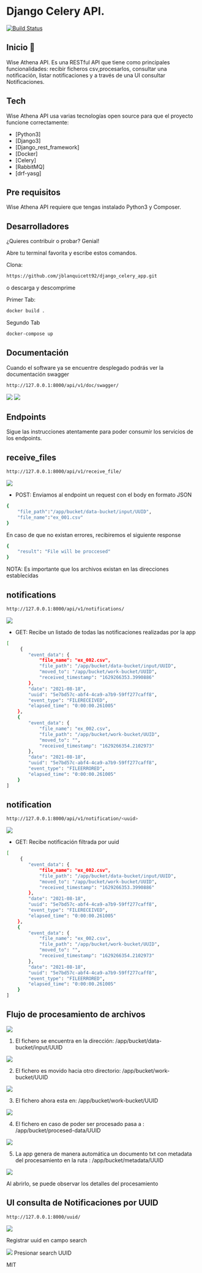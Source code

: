 # Django Celery API.

[![Build Status](https://travis-ci.org/joemccann/dillinger.svg?branch=master)](https://travis-ci.org/joemccann/dillinger)

 ## Inicio 🚀 
Wise Athena API. Es una RESTful API que tiene como principales funcionalidades: recibir ficheros csv,procesarlos, consultar una notificación, listar notificaciones y a través de una UI consultar Notificaciones.


## Tech

Wise Athena API usa varias tecnologías open source para que el proyecto funcione correctamente:

- [Python3]
- [Django3]
- [Django_rest_framework]
- [Docker]
- [Celery]
- [RabbitMQ]
- [drf-yasg]

## Pre requisitos

Wise Athena API requiere que tengas instalado Python3 y Composer.


## Desarrolladores

¿Quieres contribuir o probar? Genial!

Abre tu terminal favorita y escribe estos comandos.

Clona:

```sh
https://github.com/jblanquicett92/django_celery_app.git
```

o descarga y descomprime


Primer Tab:

```sh
docker build .
```

Segundo Tab
```sh
docker-compose up
```

## Documentación

Cuando el software ya se encuentre desplegado podrás ver la documentación swagger

```sh
http://127.0.0.1:8000/api/v1/doc/swagger/
```
![](assets/0_swagger.png)
![](assets/01_swagger_get.png)

## Endpoints

Sigue las instrucciones atentamente para poder consumir los servicios de los endpoints.



## receive_files
```sh
http://127.0.0.1:8000/api/v1/receive_file/
```
![](assets/1_receive_ok.png)

- POST: Enviamos al endpoint un request con el body en formato JSON

```sh
{
	"file_path":"/app/bucket/data-bucket/input/UUID",
	"file_name":"ex_001.csv"
}
```

En caso de que no existan errores, recibiremos el siguiente response


```sh
{
    "result": "File will be proccesed"
}

```
NOTA: Es importante que los archivos existan en las direcciones establecidas

## notifications
```sh
http://127.0.0.1:8000/api/v1/notifications/
```
![](assets/2_notifications.png)

- GET: Recibe un listado de todas las notificaciones realizadas por la app

```sh
[
     {
        "event_data": {
            "file_name": "ex_002.csv",
            "file_path": "/app/bucket/data-bucket/input/UUID",
            "moved_to": "/app/bucket/work-bucket/UUID",
            "received_timestamp": "1629266353.3990886"
        },
        "date": "2021-08-18",
        "uuid": "5e7bd57c-abf4-4ca9-a7b9-59ff277caff8",
        "event_type": "FILERECEIVED",
        "elapsed_time": "0:00:00.261005"
    },
    {
        "event_data": {
            "file_name": "ex_002.csv",
            "file_path": "/app/bucket/work-bucket/UUID",
            "moved_to": "",
            "received_timestamp": "1629266354.2102973"
        },
        "date": "2021-08-18",
        "uuid": "5e7bd57c-abf4-4ca9-a7b9-59ff277caff8",
        "event_type": "FILEERRORED",
        "elapsed_time": "0:00:00.261005"
    }
]
```

## notification
```sh
http://127.0.0.1:8000/api/v1/notification/<uuid>
```
![](assets/2_notification_uuid.png)

- GET: Recibe notificación filtrada por uuid

```sh
[
     {
        "event_data": {
            "file_name": "ex_002.csv",
            "file_path": "/app/bucket/data-bucket/input/UUID",
            "moved_to": "/app/bucket/work-bucket/UUID",
            "received_timestamp": "1629266353.3990886"
        },
        "date": "2021-08-18",
        "uuid": "5e7bd57c-abf4-4ca9-a7b9-59ff277caff8",
        "event_type": "FILERECEIVED",
        "elapsed_time": "0:00:00.261005"
    },
    {
        "event_data": {
            "file_name": "ex_002.csv",
            "file_path": "/app/bucket/work-bucket/UUID",
            "moved_to": "",
            "received_timestamp": "1629266354.2102973"
        },
        "date": "2021-08-18",
        "uuid": "5e7bd57c-abf4-4ca9-a7b9-59ff277caff8",
        "event_type": "FILEERRORED",
        "elapsed_time": "0:00:00.261005"
    }
]
```


## Flujo de procesamiento de archivos


![](assets/1_input_bucket.png)

1. El fichero se encuentra en la dirección: /app/bucket/data-bucket/input/UUID

![](assets/1_receive_input_bucket.png)

2. El fichero es movido hacia otro directorio: /app/bucket/work-bucket/UUID

![](assets/1_receive_input_work.png)

3. El fichero ahora esta en: /app/bucket/work-bucket/UUID


![](assets/1_procesed_bucket.png)

4. El fichero en caso de poder ser procesado pasa a : /app/bucket/procesed-data/UUID

![](assets/1_metadata.png)

5. La app genera de manera automática un documento txt con metadata del procesamiento en la ruta : /app/bucket/metadata/UUID

![](assets/1_metada_file.png)

Al abrirlo, se puede observar los detalles del procesamiento

## UI consulta de Notificaciones por UUID
```sh
http://127.0.0.1:8000/uuid/
```
![](assets/search_uuid.png)

Registrar uuid en campo search

![](assets/search_uuid_ok.png)
Presionar search UUID






MIT
